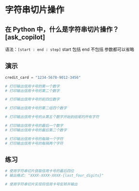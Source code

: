 # 字符串切片操作

## 在 Python 中，什么是字符串切片操作？[ask_copilot]

语法：`[start : end : step]`
start 包括
end 不包括
参数都可以省略

## 演示

```py
credit_card = "1234-5678-9012-3456"

# 打印输出信用卡号的第一个数字
# 打印输出信用卡号的第二个数字

# 打印输出信用卡号的前四位数字

# 打印输出信用卡号的第二组四个数字

# 打印输出信用卡号的从第五个数字开始到结尾的所有字符

# 打印输出信用卡号的最后一个数字
# 打印输出信用卡号的最后第二个数字

# 打印输出信用卡号的每隔一个字符
# 打印输出信用卡号的每隔两个字符

```

## 练习

```py
# 使用字符串切片获取信用卡号的最后四位
# 输出格式: "XXXX-XXXX-XXXX-{last_four_digits}"
```

```py
# 使用字符串切片实现将信用卡号反转并输出
```

